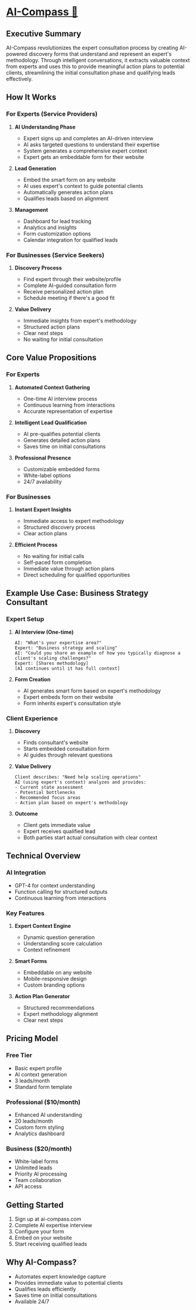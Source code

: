 # [AI-Compass 🧭](https://ai-compass.vercel.app/)

## Executive Summary
AI-Compass revolutionizes the expert consultation process by creating AI-powered discovery forms that understand and represent an expert's methodology. Through intelligent conversations, it extracts valuable context from experts and uses this to provide meaningful action plans to potential clients, streamlining the initial consultation phase and qualifying leads effectively.

## How It Works

### For Experts (Service Providers)
1. **AI Understanding Phase**
   - Expert signs up and completes an AI-driven interview
   - AI asks targeted questions to understand their expertise
   - System generates a comprehensive expert context
   - Expert gets an embeddable form for their website

2. **Lead Generation**
   - Embed the smart form on any website
   - AI uses expert's context to guide potential clients
   - Automatically generates action plans
   - Qualifies leads based on alignment

3. **Management**
   - Dashboard for lead tracking
   - Analytics and insights
   - Form customization options
   - Calendar integration for qualified leads

### For Businesses (Service Seekers)
1. **Discovery Process**
   - Find expert through their website/profile
   - Complete AI-guided consultation form
   - Receive personalized action plan
   - Schedule meeting if there's a good fit

2. **Value Delivery**
   - Immediate insights from expert's methodology
   - Structured action plans
   - Clear next steps
   - No waiting for initial consultation

## Core Value Propositions

### For Experts
1. **Automated Context Gathering**
   - One-time AI interview process
   - Continuous learning from interactions
   - Accurate representation of expertise

2. **Intelligent Lead Qualification**
   - AI pre-qualifies potential clients
   - Generates detailed action plans
   - Saves time on initial consultations

3. **Professional Presence**
   - Customizable embedded forms
   - White-label options
   - 24/7 availability

### For Businesses
1. **Instant Expert Insights**
   - Immediate access to expert methodology
   - Structured discovery process
   - Clear action plans

2. **Efficient Process**
   - No waiting for initial calls
   - Self-paced form completion
   - Immediate value through action plans
   - Direct scheduling for qualified opportunities

## Example Use Case: Business Strategy Consultant

### Expert Setup
1. **AI Interview (One-time)**
   ```
   AI: "What's your expertise area?"
   Expert: "Business strategy and scaling"
   AI: "Could you share an example of how you typically diagnose a client's scaling challenges?"
   Expert: [Shares methodology]
   [AI continues until it has full context]
   ```

2. **Form Creation**
   - AI generates smart form based on expert's methodology
   - Expert embeds form on their website
   - Form inherits expert's consultation style

### Client Experience
1. **Discovery**
   - Finds consultant's website
   - Starts embedded consultation form
   - AI guides through relevant questions

2. **Value Delivery**
   ```
   Client describes: "Need help scaling operations"
   AI (using expert's context) analyzes and provides:
   - Current state assessment
   - Potential bottlenecks
   - Recommended focus areas
   - Action plan based on expert's methodology
   ```

3. **Outcome**
   - Client gets immediate value
   - Expert receives qualified lead
   - Both parties start actual consultation with clear context

## Technical Overview

### AI Integration
- GPT-4 for context understanding
- Function calling for structured outputs
- Continuous learning from interactions

### Key Features
1. **Expert Context Engine**
   - Dynamic question generation
   - Understanding score calculation
   - Context refinement

2. **Smart Forms**
   - Embeddable on any website
   - Mobile-responsive design
   - Custom branding options

3. **Action Plan Generator**
   - Structured recommendations
   - Expert methodology alignment
   - Clear next steps

## Pricing Model

### Free Tier
- Basic expert profile
- AI context generation
- 3 leads/month
- Standard form template

### Professional ($10/month)
- Enhanced AI understanding
- 20 leads/month
- Custom form styling
- Analytics dashboard

### Business ($20/month)
- White-label forms
- Unlimited leads
- Priority AI processing
- Team collaboration
- API access

## Getting Started
1. Sign up at ai-compass.com
2. Complete AI expertise interview
3. Configure your form
4. Embed on your website
5. Start receiving qualified leads

## Why AI-Compass?
- Automates expert knowledge capture
- Provides immediate value to potential clients
- Qualifies leads efficiently
- Saves time on initial consultations
- Available 24/7
